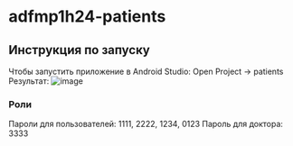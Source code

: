 # adfmp1h24-patients
## Инструкция по запуску
Чтобы запустить приложение в Android Studio: Open Project -> patients 
Результат: ![image](https://github.com/moevm/adfmp1h24-patients/assets/71664787/4c17f9cd-d263-48d6-9059-18ab0e02d40c)

### Роли 
Пароли для пользователей: 1111, 2222, 1234, 0123
Пароль для доктора: 3333
